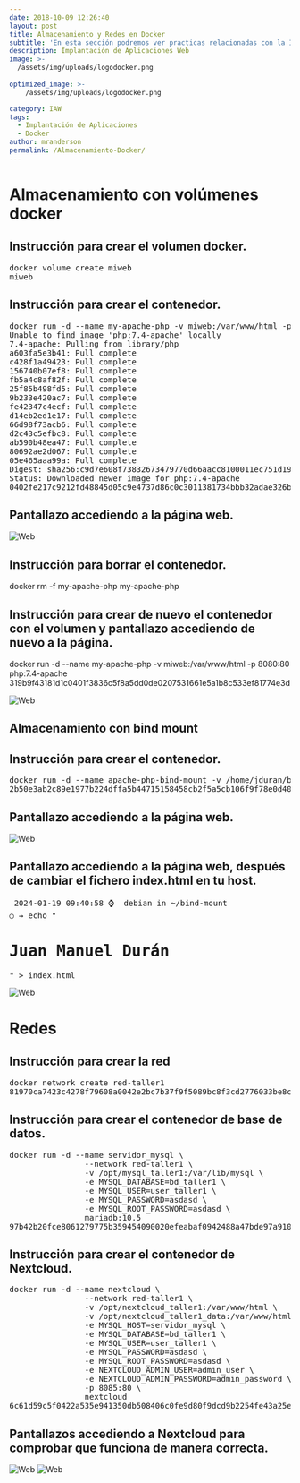 ```yaml
---
date: 2018-10-09 12:26:40
layout: post
title: Almacenamiento y Redes en Docker
subtitle: 'En esta sección podremos ver practicas relacionadas con la Implantación de Aplicaciones Web'
description: Implantación de Aplicaciones Web
image: >-
  /assets/img/uploads/logodocker.png
  
optimized_image: >-
    /assets/img/uploads/logodocker.png

category: IAW
tags:
  - Implantación de Aplicaciones
  - Docker
author: mranderson
permalink: /Almacenamiento-Docker/
---
```



# Almacenamiento con volúmenes docker

## Instrucción para crear el volumen docker.
<pre>
docker volume create miweb
miweb
</pre>

##     Instrucción para crear el contenedor.

<pre>
docker run -d --name my-apache-php -v miweb:/var/www/html -p 8080:80 php:7.4-apache
Unable to find image 'php:7.4-apache' locally
7.4-apache: Pulling from library/php
a603fa5e3b41: Pull complete 
c428f1a49423: Pull complete 
156740b07ef8: Pull complete 
fb5a4c8af82f: Pull complete 
25f85b498fd5: Pull complete 
9b233e420ac7: Pull complete 
fe42347c4ecf: Pull complete 
d14eb2ed1e17: Pull complete 
66d98f73acb6: Pull complete 
d2c43c5efbc8: Pull complete 
ab590b48ea47: Pull complete 
80692ae2d067: Pull complete 
05e465aaa99a: Pull complete 
Digest: sha256:c9d7e608f73832673479770d66aacc8100011ec751d1905ff63fae3fe2e0ca6d
Status: Downloaded newer image for php:7.4-apache
0402fe217c9212fd48845d05c9e4737d86c0c3011381734bbb32adae326b90a9
</pre>

## Pantallazo accediendo a la página web.

![Web](/assets/img/uploads/19.png)

## Instrucción para borrar el contenedor.

docker rm -f my-apache-php 
my-apache-php

## Instrucción para crear de nuevo el contenedor con el volumen y pantallazo accediendo de nuevo a la página.

docker run -d --name my-apache-php -v miweb:/var/www/html -p 8080:80 php:7.4-apache
319b9f43181d1c0401f3836c5f8a5dd0de0207531661e5a1b8c533ef81774e3d

![Web](/assets/img/uploads/21.png)

## Almacenamiento con bind mount

##  Instrucción para crear el contenedor.
<pre>
docker run -d --name apache-php-bind-mount -v /home/jduran/bind-mount:/var/www/html -p 8081:80 php:7.4-apache
2b50e3ab2c89e1977b224dffa5b44715158458cb2f5a5cb106f9f78e0d40b991
</pre>

## Pantallazo accediendo a la página web.

![Web](/assets/img/uploads/22.png)

##   Pantallazo accediendo a la página web, después de cambiar el fichero index.html en tu host.
<pre>
 2024-01-19 09:40:58 ⌚  debian in ~/bind-mount
○ → echo "<h1>Juan Manuel Durán</h1>" > index.html
</pre>

![Web](/assets/img/uploads/254.png)

#  Redes

## Instrucción para crear la red
<pre>
docker network create red-taller1
81970ca7423c4278f79608a0042e2bc7b37f9f5089bc8f3cd2776033be8c3499
</pre>

## Instrucción para crear el contenedor de base de datos.
<pre>
docker run -d --name servidor_mysql \
                --network red-taller1 \
                -v /opt/mysql_taller1:/var/lib/mysql \
                -e MYSQL_DATABASE=bd_taller1 \
                -e MYSQL_USER=user_taller1 \
                -e MYSQL_PASSWORD=asdasd \
                -e MYSQL_ROOT_PASSWORD=asdasd \
                mariadb:10.5
97b42b20fce8061279775b359454090020efeabaf0942488a47bde97a910dd11
</pre>

## Instrucción para crear el contenedor de Nextcloud.

<pre>
docker run -d --name nextcloud \
                --network red-taller1 \
                -v /opt/nextcloud_taller1:/var/www/html \
                -v /opt/nextcloud_taller1_data:/var/www/html/data \
                -e MYSQL_HOST=servidor_mysql \
                -e MYSQL_DATABASE=bd_taller1 \
                -e MYSQL_USER=user_taller1 \
                -e MYSQL_PASSWORD=asdasd \
                -e MYSQL_ROOT_PASSWORD=asdasd \
                -e NEXTCLOUD_ADMIN_USER=admin_user \
                -e NEXTCLOUD_ADMIN_PASSWORD=admin_password \
                -p 8085:80 \
                nextcloud
6c61d59c5f0422a535e941350db508406c0fe9d80f9dcd9b2254fe43a25eb7f0
</pre>

## Pantallazos accediendo a Nextcloud para comprobar que funciona de manera correcta.

![Web](/assets/img/uploads/23.png)
![Web](/assets/img/uploads/24.png)

